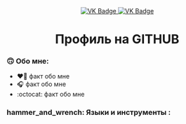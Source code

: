 <div id="badges" align ="center">
  <a href= " https://vk.com/iown0 ">
    <img src = "https://img.shields.io/badge/VK-blue?style=for-the-badge&logo=VK&logoColor=white" alt="VK Badge"/>
  </a>
  
  <a href= " https://mail.google.com/mail/u/1/#inbox">
    <img src = "https://img.shields.io/badge/EMAIL-red?style=for-the-badge&logo=Gmail&logoColor=white" alt="VK Badge"/>
  </a>
</div>

<div id="view prof" align="center">
  <img src="https://komarev.com/ghpvc/?username=AveVladislav4ik&style=flat-square&color=blue" alt=""/>
</div>

<div id="hey there" align="center">
  <h1> Профиль на GITHUB </h1>
</div>

### :upside_down_face:	 Обо мне:
- :heart_on_fire: факт обо мне
- :headphones: факт обо мне
- :octocat: факт обо мне 

### hammer_and_wrench: Языки и инструменты :
